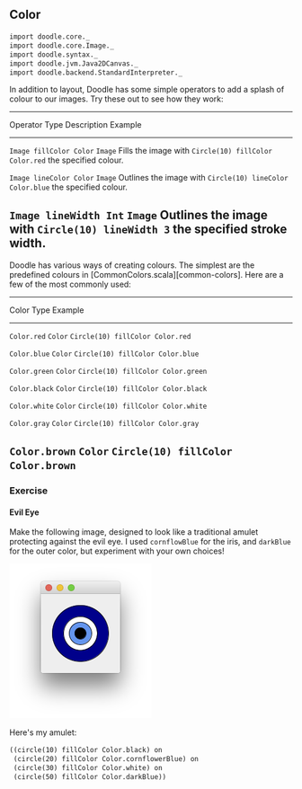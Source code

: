 ## Color

```tut:invisible
import doodle.core._
import doodle.core.Image._
import doodle.syntax._
import doodle.jvm.Java2DCanvas._
import doodle.backend.StandardInterpreter._
```

In addition to layout, Doodle has some simple operators
to add a splash of colour to our images.
Try these out to see how they work:

---------------------------------------------------------------------------------------------
Operator                Type    Description                 Example
----------------------- ------- --------------------------- ---------------------------------
`Image fillColor Color` `Image` Fills the image with        `Circle(10) fillColor Color.red`
                                the specified colour.

`Image lineColor Color` `Image` Outlines the image with     `Circle(10) lineColor Color.blue`
                                the specified colour.

`Image lineWidth Int`   `Image` Outlines the image with     `Circle(10) lineWidth 3`
                                the specified stroke width.
---------------------------------------------------------------------------------------------

Doodle has various ways of creating colours.
The simplest are the predefined colours in [CommonColors.scala][common-colors].
Here are a few of the most commonly used:

------------------------------------------------------------------
Color                   Type    Example
----------------------- ------- ----------------------------------
`Color.red`             `Color` `Circle(10) fillColor Color.red`

`Color.blue`            `Color` `Circle(10) fillColor Color.blue`

`Color.green`           `Color` `Circle(10) fillColor Color.green`

`Color.black`           `Color` `Circle(10) fillColor Color.black`

`Color.white`           `Color` `Circle(10) fillColor Color.white`

`Color.gray`            `Color` `Circle(10) fillColor Color.gray`

`Color.brown`           `Color` `Circle(10) fillColor Color.brown`
------------------------------------------------------------------

### Exercise

#### Evil Eye

Make the following image, designed to look like a traditional amulet protecting against the evil eye. I used `cornflowBlue` for the iris, and `darkBlue` for the outer color, but experiment with your own choices!

![No evil eyes here!](src/pages/pictures/evil-eye.png)

<div class="solution">
Here's my amulet:

```tut:book
((circle(10) fillColor Color.black) on
 (circle(20) fillColor Color.cornflowerBlue) on
 (circle(30) fillColor Color.white) on
 (circle(50) fillColor Color.darkBlue))
```
</div>
